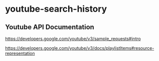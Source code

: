 # youtube-search-history

## Youtube API Documentation

https://developers.google.com/youtube/v3/sample_requests#intro

https://developers.google.com/youtube/v3/docs/playlistItems#resource-representation
